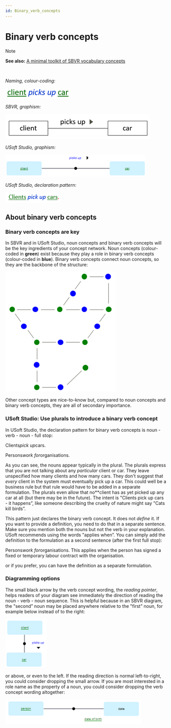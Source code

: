 ```yaml
---
id: Binary_verb_concepts
---
```


# Binary verb concepts

> [!NOTE]
> **See also:** [A minimal toolkit of SBVR vocabulary concepts](/docs/Business_rules/Vocabulary_concepts/A_minimal_toolkit_of_SBVR_vocabulary_concepts.md)

 

*Naming, colour-coding:*

![](./assets/2e3f6b34-9aca-4bdb-88e2-d0cccb5994a2.png)

*SBVR, graphism:*

![](./assets/c2764297-c3f7-42b3-b8a8-db4bfecf5c7a.png)

*USoft Studio, graphism:*

![](./assets/2b9e1082-1444-4388-a622-4d0ef9d87ad0.png)

*USoft Studio, declaration pattern:*

![](./assets/844dc930-7662-4904-b571-ecbebe0dd241.png)

## About binary verb concepts

### Binary verb concepts are key

In SBVR and in USoft Studio, noun concepts and binary verb concepts will be the key ingredients of your concept network. Noun concepts (colour-coded in **green**) exist because they play a role in binary verb concepts (colour-coded in **blue**). Binary verb concepts connect noun concepts, so they are the backbone of the structure:

![](./assets/b3a6cf52-b761-400b-9e96-0470a2112f49.png)

Other concept types are nice-to-know but, compared to noun concepts and binary verb concepts, they are all of secondary importance.

### USoft Studio: Use plurals to introduce a binary verb concept

In USoft Studio, the declaration pattern for binary verb concepts is noun - verb - noun - full stop:

Clients*pick up*cars.

Persons*work for*organisations.

As you can see, the nouns appear typically in the plural. The plurals express that you are not talking about any *particular* client or car. They leave unspecified how many clients and how many cars. They don't suggest that *every* client in the system must eventually pick up a car. This could well be a business rule but that rule would have to be added in a separate formulation. The plurals even allow that no**client has as yet picked up any car at all (but there may be in the future). The intent is "Clients pick up cars - it happens”, like someone describing the cruelty of nature might say "Cats kill birds”.

This pattern just declares the binary verb concept. It does not *define* it. If you want to provide a definition, you need to do that in a separate sentence. Make sure you mention both the nouns but not the verb in your explanation. USoft recommends using the words "applies when”. You can simply add the definition to the formulation as a second sentence (after the first full stop):

Persons*work for*organisations. This applies when the person has signed a fixed or temporary labour contract with the organisation.

or if you prefer, you can have the definition as a separate formulation.

### Diagramming options

The small black arrow by the verb concept wording, the *reading pointer*, helps readers of your diagram see immediately the direction of reading the noun - verb - noun sequence. This is helpful because in an SBVR diagram, the "second” noun may be placed anywhere relative to the "first” noun, for example below instead of to the right:

![](./assets/f5f5e1dd-9835-4881-b002-61e737436661.png)

or above, or even to the left. If the reading direction is normal left-to-right, you could consider dropping the small arrow. If you are most interested in a role name as the property of a noun, you could consider dropping the verb concept wording altogether:

![](./assets/5ce17a91-1b90-47f2-a098-52cd24c97a15.png)

 